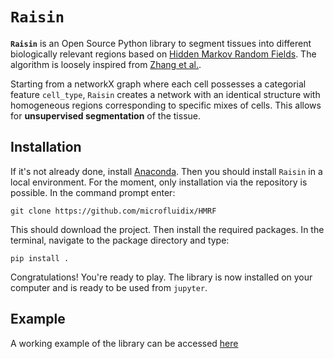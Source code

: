 # **`Raisin`**

**`Raisin`**  is an Open Source Python library to segment tissues into different biologically relevant regions based on [Hidden Markov Random Fields](https://en.wikipedia.org/wiki/Hidden_Markov_random_field#:~:text=In%20statistics%2C%20a%20hidden%20Markov,an%20underlying%20Markov%20random%20field.&text=are%20independent%20(conditional%20independence%20of,given%20the%20Markov%20random%20field).). The algorithm is loosely inspired from [Zhang et al.](https://www.csd.uwo.ca/~oveksler/Courses/Fall2012/CS9840/PossibleStudentPapers/Zhang2001.pdf).

Starting from a networkX graph where each cell possesses a categorial feature `cell_type`, `Raisin`  creates a network with an identical structure with homogeneous regions corresponding to specific mixes of cells. This allows for **unsupervised segmentation** of the tissue.

## Installation

If it's not already done, install [Anaconda](https://www.anaconda.com/). Then you should install `Raisin` in a local environment. For the moment, only installation via the repository is possible. In the command prompt enter:

`git clone https://github.com/microfluidix/HMRF`

This should download the project. Then install the required packages. In the terminal, navigate to the package directory and type:

`pip install .`

Congratulations! You're ready to play. The library is now installed on your computer and is ready to be used from `jupyter`. 

## Example

A working example of the library can be accessed [here](Examples/example_final.ipynb)
